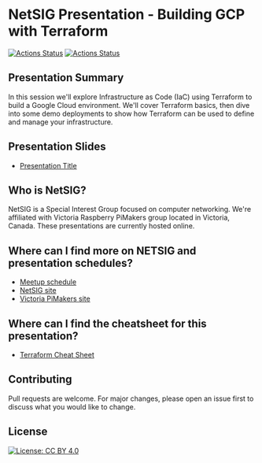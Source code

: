 # NetSIG Presentation - Building GCP with Terraform

<!-- markdown-link-check-disable -->
[![Actions Status](https://github.com/netserf/netsig-presentation-building-gcp-with-terraform/workflows/Docs/badge.svg)](https://github.com/netserf/netsig-presentation-building-gcp-with-terraform/actions)
[![Actions Status](https://github.com/netserf/netsig-presentation-building-gcp-with-terraform/workflows/Terraform%20Lint/badge.svg)](https://github.com/netserf/netsig-presentation-building-gcp-with-terraform/actions)
<!-- markdown-link-check-enable -->

## Presentation Summary

In this session we'll explore Infrastructure as Code (IaC) using Terraform to
build a Google Cloud environment. We'll cover Terraform basics, then dive into
some demo deployments to show how Terraform can be used to define and manage
your infrastructure.

## Presentation Slides

* [Presentation Title](dummy-slides.txt)

## Who is NetSIG?

NetSIG is a Special Interest Group focused on computer networking. We're
affiliated with Victoria Raspberry PiMakers group located in Victoria, Canada.
These presentations are currently hosted online.

## Where can I find more on NETSIG and presentation schedules?

* [Meetup schedule](https://www.meetup.com/Victoria-Raspberry-PiMakers-And-Others/events)
* [NetSIG site](https://vicpimakers.ca/netsig/)
* [Victoria PiMakers site](https://vicpimakers.ca/)

## Where can I find the cheatsheet for this presentation?

* [Terraform Cheat Sheet](terraform-cheat-sheet.txt)

## Contributing

Pull requests are welcome. For major changes, please open an issue first to
discuss what you would like to change.

## License

[![License: CC BY 4.0](https://img.shields.io/badge/License-CC_BY_4.0-lightgrey.svg)](https://creativecommons.org/licenses/by/4.0/)
